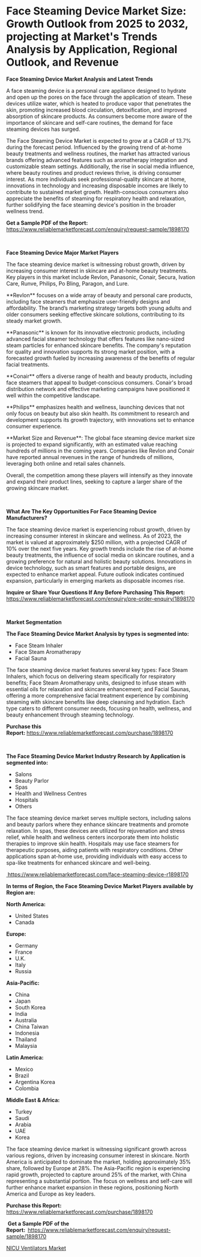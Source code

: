 <p><h1>Face Steaming Device Market Size: Growth Outlook from 2025 to 2032, projecting at Market's Trends Analysis by Application, Regional Outlook, and Revenue</h1></p><p><strong>Face Steaming Device Market Analysis and Latest Trends</strong></p>
<p><p>A face steaming device is a personal care appliance designed to hydrate and open up the pores on the face through the application of steam. These devices utilize water, which is heated to produce vapor that penetrates the skin, promoting increased blood circulation, detoxification, and improved absorption of skincare products. As consumers become more aware of the importance of skincare and self-care routines, the demand for face steaming devices has surged.</p><p>The Face Steaming Device Market is expected to grow at a CAGR of 13.7% during the forecast period. Influenced by the growing trend of at-home beauty treatments and wellness routines, the market has attracted various brands offering advanced features such as aromatherapy integration and customizable steam settings. Additionally, the rise in social media influence, where beauty routines and product reviews thrive, is driving consumer interest. As more individuals seek professional-quality skincare at home, innovations in technology and increasing disposable incomes are likely to contribute to sustained market growth. Health-conscious consumers also appreciate the benefits of steaming for respiratory health and relaxation, further solidifying the face steaming device's position in the broader wellness trend.</p></p>
<p><strong>Get a Sample PDF of the Report:&nbsp;</strong> <a href="https://www.reliablemarketforecast.com/enquiry/request-sample/1898170?utm_campaign=2753&utm_medium=2&utm_source=Github&utm_content=ia&utm_term=04032025&utm_id=face-steaming-device">https://www.reliablemarketforecast.com/enquiry/request-sample/1898170</a></p>
<p>&nbsp;</p>
<p><strong>Face Steaming Device Major Market Players</strong></p>
<p><p>The face steaming device market is witnessing robust growth, driven by increasing consumer interest in skincare and at-home beauty treatments. Key players in this market include Revlon, Panasonic, Conair, Secura, Ivation Care, Runve, Philips, Po Bling, Paragon, and Lure.</p><p>**Revlon** focuses on a wide array of beauty and personal care products, including face steamers that emphasize user-friendly designs and affordability. The brand’s marketing strategy targets both young adults and older consumers seeking effective skincare solutions, contributing to its steady market growth.</p><p>**Panasonic** is known for its innovative electronic products, including advanced facial steamer technology that offers features like nano-sized steam particles for enhanced skincare benefits. The company's reputation for quality and innovation supports its strong market position, with a forecasted growth fueled by increasing awareness of the benefits of regular facial treatments.</p><p>**Conair** offers a diverse range of health and beauty products, including face steamers that appeal to budget-conscious consumers. Conair's broad distribution network and effective marketing campaigns have positioned it well within the competitive landscape.</p><p>**Philips** emphasizes health and wellness, launching devices that not only focus on beauty but also skin health. Its commitment to research and development supports its growth trajectory, with innovations set to enhance consumer experience.</p><p>**Market Size and Revenue**: The global face steaming device market size is projected to expand significantly, with an estimated value reaching hundreds of millions in the coming years. Companies like Revlon and Conair have reported annual revenues in the range of hundreds of millions, leveraging both online and retail sales channels.</p><p>Overall, the competition among these players will intensify as they innovate and expand their product lines, seeking to capture a larger share of the growing skincare market.</p></p>
<p>&nbsp;</p>
<p><strong>What Are The Key Opportunities For Face Steaming Device Manufacturers?</strong></p>
<p><p>The face steaming device market is experiencing robust growth, driven by increasing consumer interest in skincare and wellness. As of 2023, the market is valued at approximately $250 million, with a projected CAGR of 10% over the next five years. Key growth trends include the rise of at-home beauty treatments, the influence of social media on skincare routines, and a growing preference for natural and holistic beauty solutions. Innovations in device technology, such as smart features and portable designs, are expected to enhance market appeal. Future outlook indicates continued expansion, particularly in emerging markets as disposable incomes rise.</p></p>
<p><strong>Inquire or Share Your Questions If Any Before Purchasing This Report:</strong> <a href="https://www.reliablemarketforecast.com/enquiry/pre-order-enquiry/1898170?utm_campaign=2753&utm_medium=2&utm_source=Github&utm_content=ia&utm_term=04032025&utm_id=face-steaming-device">https://www.reliablemarketforecast.com/enquiry/pre-order-enquiry/1898170</a></p>
<p>&nbsp;</p>
<p><strong>Market Segmentation</strong></p>
<p><strong>The Face Steaming Device Market Analysis by types is segmented into:</strong></p>
<p><ul><li>Face Steam Inhaler</li><li>Face Steam Aromatherapy</li><li>Facial Sauna</li></ul></p>
<p><p>The face steaming device market features several key types: Face Steam Inhalers, which focus on delivering steam specifically for respiratory benefits; Face Steam Aromatherapy units, designed to infuse steam with essential oils for relaxation and skincare enhancement; and Facial Saunas, offering a more comprehensive facial treatment experience by combining steaming with skincare benefits like deep cleansing and hydration. Each type caters to different consumer needs, focusing on health, wellness, and beauty enhancement through steaming technology.</p></p>
<p><strong>Purchase this Report:&nbsp;</strong><a href="https://www.reliablemarketforecast.com/purchase/1898170?utm_campaign=2753&utm_medium=2&utm_source=Github&utm_content=ia&utm_term=04032025&utm_id=face-steaming-device">https://www.reliablemarketforecast.com/purchase/1898170</a></p>
<p>&nbsp;</p>
<p><strong>The Face Steaming Device Market Industry Research by Application is segmented into:</strong></p>
<p><ul><li>Salons</li><li>Beauty Parlor</li><li>Spas</li><li>Health and Wellness Centres</li><li>Hospitals</li><li>Others</li></ul></p>
<p><p>The face steaming device market serves multiple sectors, including salons and beauty parlors where they enhance skincare treatments and promote relaxation. In spas, these devices are utilized for rejuvenation and stress relief, while health and wellness centers incorporate them into holistic therapies to improve skin health. Hospitals may use face steamers for therapeutic purposes, aiding patients with respiratory conditions. Other applications span at-home use, providing individuals with easy access to spa-like treatments for enhanced skincare and well-being.</p></p>
<p><a href="https://www.reliablemarketforecast.com/face-steaming-device-r1898170?utm_campaign=2753&utm_medium=2&utm_source=Github&utm_content=ia&utm_term=04032025&utm_id=face-steaming-device">&nbsp;https://www.reliablemarketforecast.com/face-steaming-device-r1898170</a></p>
<p><strong>In terms of Region, the Face Steaming Device Market Players available by Region are:</strong></p>
<p>
    <p> <strong> North America: </strong>
        <ul>
            <li>United States</li>
            <li>Canada</li>
        </ul>
        </p> 
    <p> <strong> Europe: </strong>
        <ul>
            <li>Germany</li>
            <li>France</li>
            <li>U.K.</li>
            <li>Italy</li>
            <li>Russia</li>
        </ul>
        </p> 
    <p> <strong> Asia-Pacific: </strong>
        <ul>
            <li>China</li>
            <li>Japan</li>
            <li>South Korea</li>
            <li>India</li>
            <li>Australia</li>
            <li>China Taiwan</li>
            <li>Indonesia</li>
            <li>Thailand</li>
            <li>Malaysia</li>
        </ul>
        </p> 
    <p> <strong> Latin America: </strong>
        <ul>
            <li>Mexico</li>
            <li>Brazil</li>
            <li>Argentina Korea</li>
            <li>Colombia</li>
        </ul>
        </p> 
    <p> <strong> Middle East & Africa: </strong>
        <ul>
            <li>Turkey</li>
            <li>Saudi</li>
            <li>Arabia</li>
            <li>UAE</li>
            <li>Korea</li>
        </ul>
    </p>
    </p>
<p><p>The face steaming device market is witnessing significant growth across various regions, driven by increasing consumer interest in skincare. North America is anticipated to dominate the market, holding approximately 35% share, followed by Europe at 28%. The Asia-Pacific region is experiencing rapid growth, projected to capture around 25% of the market, with China representing a substantial portion. The focus on wellness and self-care will further enhance market expansion in these regions, positioning North America and Europe as key leaders.</p></p>
<p><strong>Purchase this Report: </strong><a href="https://www.reliablemarketforecast.com/purchase/1898170?utm_campaign=2753&utm_medium=2&utm_source=Github&utm_content=ia&utm_term=04032025&utm_id=face-steaming-device">https://www.reliablemarketforecast.com/purchase/1898170</a></p>
<p>&nbsp;<strong>Get a Sample PDF of the Report:&nbsp;&nbsp;</strong><a href="https://www.reliablemarketforecast.com/enquiry/request-sample/1898170?utm_campaign=2753&utm_medium=2&utm_source=Github&utm_content=ia&utm_term=04032025&utm_id=face-steaming-device">https://www.reliablemarketforecast.com/enquiry/request-sample/1898170</a></p>
<p><strong></strong></p>
<p><p><a href="https://github.com/chikenmhamdi/Market-Research-Report-List-1/blob/main/nicu-ventilators-market.md?utm_campaign=2753&utm_medium=2&utm_source=Github&utm_content=ia&utm_term=04032025&utm_id=face-steaming-device">NICU Ventilators Market</a></p></p>